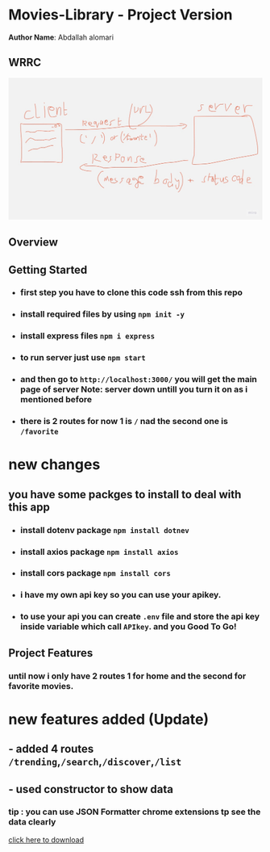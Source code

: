 # Movies-Library - Project Version

**Author Name**: Abdallah alomari

## WRRC
![image of WRRC](./assets/WRRC.jpg)

## Overview

## Getting Started

* ### first step you have to clone this code ssh from this repo
* ### install required files by using `npm init -y`

* ### install express files `npm i express`

* ### to run server just use `npm start`
* ### and then go to  `http://localhost:3000/` you will get the main page of server Note: server down untill you turn it on as i mentioned before

* ### there is 2 routes for now 1 is `/` nad the second one is `/favorite`

# new changes 
## you have some packges to install to deal with this app 
* ### install dotenv package `npm install dotnev` 
* ### install axios package `npm install axios`
* ### install cors package `npm install cors`

* ### i have my own api key so you can use your apikey.
 * ### to use your api you can create `.env` file and store the api key inside variable which call `APIkey`. and you Good To Go! 


## Project Features
<!-- What are the features included in you app -->
### until now i only have 2 routes 1 for home and the second for favorite movies.
# new features added (Update)
## - added 4 routes `/trending`,`/search`,`/discover`,`/list`
## - used constructor to show data

### **tip** : you can use JSON Formatter chrome extensions tp see the data clearly
[click here to download](https://chrome.google.com/webstore/detail/json-formatter/bcjindcccaagfpapjjmafapmmgkkhgoa?hl=en)